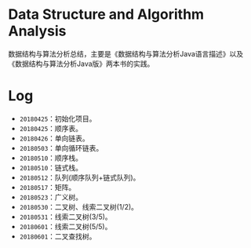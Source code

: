 # Data Structure and Algorithm Analysis
数据结构与算法分析总结，主要是《数据结构与算法分析Java语言描述》以及《数据结构与算法分析Java版》两本书的实践。

# Log
- `20180425`：初始化项目。
- `20180425`：顺序表。
- `20180426`：单向链表。
- `20180503`：单向循环链表。
- `20180510`：顺序栈。
- `20180510`：链式栈。
- `20180512`：队列(顺序队列+链式队列)。
- `20180517`：矩阵。
- `20180523`：广义树。
- `20180530`：二叉树、线索二叉树(1/2)。
- `20180531`：线索二叉树(3/5)。
- `20180601`：线索二叉树(5/5)。
- `20180601`：二叉查找树。